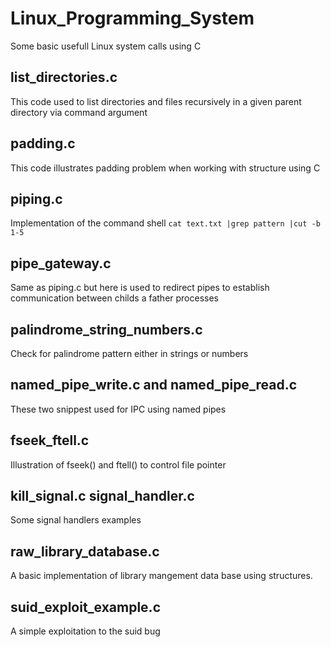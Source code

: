 # Linux_Programming_System
Some basic usefull Linux system calls using C

## list_directories.c
This code used to list directories and files recursively in a given parent directory via command argument
## padding.c
This code illustrates padding problem when working with structure using C
## piping.c
Implementation of the command shell `cat text.txt |grep pattern |cut -b 1-5`
## pipe_gateway.c
Same as piping.c but here is used to redirect pipes to establish communication between childs a father processes
## palindrome_string_numbers.c
Check for palindrome pattern either in strings or numbers
## named_pipe_write.c and named_pipe_read.c
These two snippest used for IPC using named pipes
## fseek_ftell.c
Illustration of fseek() and ftell() to control file pointer
## kill_signal.c signal_handler.c
Some signal handlers examples
## raw_library_database.c
A basic implementation of library mangement data base using structures.
## suid_exploit_example.c
A simple exploitation to the suid bug
